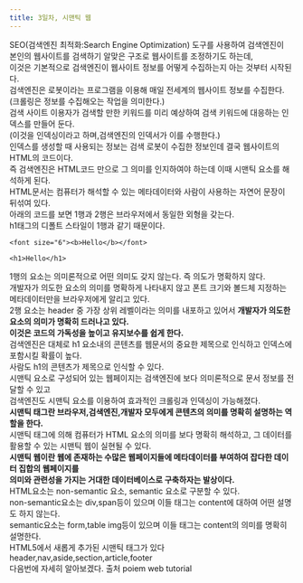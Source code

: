 ```yaml
---
title: 3일차, 시맨틱 웹
---
```


SEO(검색엔진 최적화:Search Engine Optimization) 도구를 사용하여 검색엔진이 <br>
본인의 웹사이트를 검색하기 알맞은 구조로 웹사이트를 조정하기도 하는데, <br>
이것은 기본적으로 검색엔진이 웹사이트 정보를 어떻게 수집하는지 아는 것부터 시작된다.<br>
검색엔진은 로봇이라는 프로그램을 이용해 매일 전세계의 웹사이트 정보를 수집한다.<br>
(크롤링은 정보를 수집해오는 작업을 의미한다.)<br>
검색 사이트 이용자가 검색할 만한 키워드를 미리 예상하여 검색 키워드에 대응하는 인덱스를 만들어 둔다.<br>
(이것을 인덱싱이라고 하며,검색엔진의 인덱서가 이를 수행한다.)<br>
인덱스를 생성할 때 사용되는 정보는 검색 로봇이 수집한 정보인데 결국 웹사이트의 HTML의 코드이다.<br>
즉 검색엔진은 HTML코드 만으로 그 의미를 인지하여야 하는데 이때 시맨틱 요소를 해석하게 된다.<br>
HTML문서는 컴퓨터가 해석할 수 있는 메타데이터와 사람이 사용하는 자연어 문장이 뒤섞여 있다.<br>
아래의 코드를 보면 1행과 2행은 브라우저에서 동일한 외형을 갖는다. <br>
h1태그의 디폴트 스타일이 1행과 같기 때문이다. 
```
<font size="6"><b>Hello</b></font>

<h1>Hello</h1>
```
1행의 요소는 의미론적으로 어떤 의미도 갖지 않는다. 즉 의도가 명확하지 않다. <br>
개발자가 의도한 요소의 의미를 명확하게 나타내지 않고 폰트 크기와 볼드체 지정하는 메타데이터만을 브라우저에게 알리고 있다. <br>
2행 요소는 header 중 가장 상위 레벨이라는 의미를 내포하고 있어서 <b>개발자가 의도한 요소의 의미가 명확히 드러나고 있다. <br>
이것은 코드의 가독성을 높이고 유지보수를 쉽게 한다.</b> <br>
검색엔진은 대체로 h1 요소내의 콘텐츠를 웹문서의 중요한 제목으로 인식하고 인덱스에 포함시킬 확률이 높다. <br>
사람도 h1의 콘텐츠가 제목으로 인식할 수 있다. <br> 
시맨틱 요소로 구성되어 있는 웹페이지는 검색엔진에 보다 의미론적으로 문서 정보를 전달할 수 있고 <br>
검색엔진도 시맨틱 요소를 이용하여 효과적인 크롤링과 인덱싱이 가능해졌다.<br>
<b>시맨틱 태그란 브라우저,검색엔진,개발자 모두에게 콘텐츠의 의미를 명확히 설명하는 역할을 한다.</b><br>
시맨틱 태그에 의해 컴퓨터가 HTML 요소의 의미를 보다 명확히 해석하고, 그 데이터를 활용할 수 있는 시맨틱 웹이 실현될 수 있다.<br>
<b> 시맨틱 웹이란 웹에 존재하는 수많은 웹페이지들에 메타데이터를 부여하여 잡다한 데이터 집합의 웹페이지를 <br>
의미와 관련성을 가지는 거대한 데이터베이스로 구축하자는 발상이다.</b><br>
HTML요소는 non-semantic 요소, semantic 요소로 구분할 수 있다.<br>
non-semantic요소는 div,span등이 있으며 이들 태그는 content에 대하여 어떤 설명도 하지 않는다.<br>
semantic요소는 form,table img등이 있으며 이들 태그는 content의 의미를 명확히 설명한다. <br>
HTML5에서 새롭게 추가된 시맨틱 태그가 있다 <br>
header,nav,aside,section,article,footer <br>
다음번에 자세히 알아보겠다.
출처 poiem web tutorial

